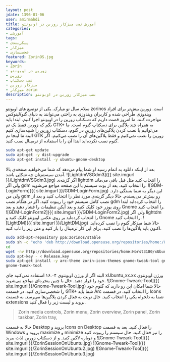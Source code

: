 ```yaml
---
layout: post  
jdate: 1396-01-06
user: amirmahdi
title: آموزش نصب میزکار زورین در اوبونتو
categories:
- آموزشی
tags:
- پیکربندی
- میزکار
- شخصی‌سازی
featured: ZorinOS.jpg
keywords:
- Zorin
- زورین در اویونتو
- زورین
- نصب دسکتاپ
- میزکار زورین
- میزکار zorin
description: نصب میزکار زورین در اوبونتو
---
```


سلام سال نو مبارک.
 یکی از توضیع های اوبونتو zorinos است. زورین بیش‌تر برای افراد ویندوزی طراحی شده و کاربران ویندوزی به راحتی می‌توانند به دنیای گنو/لینوکس مهاجرت کنند. ما امروز قصت داریم که دسکتاپ زورین را در اوبونتو اجرا کنیم.
ابتدا باید بگم که زورین فقط یک تم GTK+ به همراه چند پلاگین برای دسکتاپ گنوم است. ما می‌توانیم با نصب کردن پلاگین‌های زورین در گنوم، دسکتاپ زورین را شبیه‌سازی کنیم البته ما اینجا تم GTK زورین را نصب نمی‌کنیم و فقط پلاگین‌های آن را نصب می‌کنیم.
اگر گنوم نصب نکرده‌اید ابتدا آن را با استفاده از ترمینال نصب کنید.

```sh
sudo apt-get update
sudo apt-get -y dist-upgrade
sudo apt-get install -y ubuntu-gnome-desktop
```
بعد از اینکه دانلود به اتمام رسید او شما پیام می‌دهد که شما می‌خواهید صفحه‌ی بالا آمدن سیستم‌تان چه شکلی باشد.
![LightdmVSGdm3]({{ site.imgurl }}/LightdmVSGdm3.jpg)
اگر گزینه‌ی lightdm را انتخاب کنید مثل قبل باقی می‌ماند ولی اگر gdm را انتخاب کنید. بعد از بوت سیستم با این صفحه مواجع می‌شوید.
![GDM-LoginForm]({{ site.imgurl }}/GDM-LoginForm.jpg)
این دیگر به شما بستگی دارد. ولی من gdm رو بیش‌تر می‌پسندم. حالا دیگر گزینه‌ی مورد نظر را انتخاب کنید و بعد از نصب کامل سیستم خود را ریبوت کنید. 
اگر در هنگام نصب gdm را انتخاب کرده‌اید ابتدا روی یوزر خود کلیک کنید و بعد آیکن تنظیمات را فشار دهید و بعد Gnome را انتخاب کنید.
![GDM-LoginForm2]({{ site.imgurl }}/GDM-LoginForm2.jpg)
ولی اگر lightdm را انتخاب کرده‌اید بر روی عکس اوبونتو کلیک کنید و Gnome را انتخاب کنید.
![LightDM]({{ site.imgurl }}/LightDM.jpg)
حالا شما میزکار گنوم را نصب کرده‌اید. اکنون باید پلاگین‌ها را نصب کنید. برای این کار ترمینال را باز کنید و متن زیر را تاپ کنید.

```sh
sudo add-apt-repository ppa:zorinos/stable
sudo sh -c "echo 'deb http://download.opensuse.org/repositories/home:/Horst3180/xUbuntu_16.04/ /' > /etc/apt/sources.list.d/arc-theme.list"
cd
wget -nv http://download.opensuse.org/repositories/home:Horst3180/xUbuntu_16.04/Release.key -O Release.key
sudo apt-key - < Release.key
sudo apt-get install -y arc-theme zorin-icon-themes gnome-tweak-tool gnome-shell-extension-zorin-dash gnome-shell-extension-zorin-media-controls gnome-shell-extension-zorin-menu gnome-shell-extension-zorin-overview gnome-shell-extension-zorin-panel gnome-shell-extension-zorin-taskbar gnome-shell-extension-zorin-tray gnome-shell-extension-zorin-window-list-bottom-panel gnome-shell-extension-zorin-window-list-main-panel gnome-shell-extensions-zorin-desktop 
gnome-tweak-tool
```
البته اگر از ورژن اوبونتوی ۱۶.۰۴ استفاده نمی‌کنید جای xUbuntu_xx.xx ورژن اوبونتوی خود را قرار دهید.
حال با چنین پنجره‌ای مواجع می‌شوید.
![Gnome-Tweark-Tool]({{ site.imgurl }}/Gnome-Tweark-Tool.jpg)
حالا شما امکان این رو دارید که گنوم خود را شخصی‌سازی کنید.
در قسمت GTK+ شما باید Arc را انتخاب کنید.
در قسمت Icons شما به دلخواه یکی را انتخاب کنید.
حال نوبت به فعال کردن پلاگین‌ها می‌رسد. به قسمت extensions بروید و لیست زیر را فعال کنید.
> Zorin media controls,
> Zorin menu,
> Zorin overview,
> Zorin panel,
> Zorin taskbar,
> Zorin tray,

حالا به قسمت Desktop بروید و Icons on Desktop را فعال کنید.
بعد به قسمت Windows بروید و maximize و minimize را نیز فعال کنید.
حال سیستم را ریبوت کنید و دوباره لاگین کنید. و از دسکتاپ زورین لذت ببرید
![Gnome-Tweark-Tool]({{ site.imgurl }}/ZorinSessionOnUbuntu.jpg)
![Gnome-Tweark-Tool]({{ site.imgurl }}/ZorinSessionOnUbuntu2.jpg)
![Gnome-Tweark-Tool]({{ site.imgurl }}/ZorinSessionOnUbuntu3.jpg)
